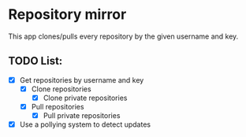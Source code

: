 # Repository mirror

This app clones/pulls every repository by the given username and key.

## TODO List:

- [X] Get repositories by username and key
	- [X] Clone repositories
		- [X] Clone private repositories
	- [X] Pull repositories
		- [X] Pull private repositories
- [X] Use a pollying system to detect updates
